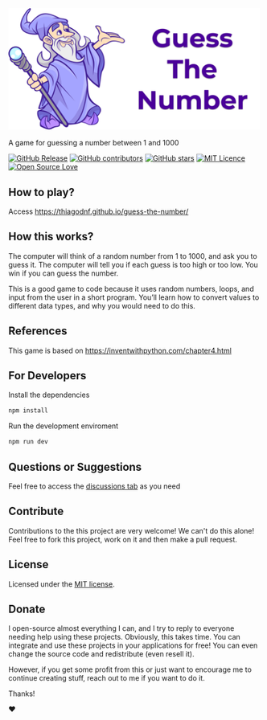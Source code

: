 <img src="https://raw.githubusercontent.com/thiagodnf/guess-the-number/master/img/logo.png?token=AAG9XwrL-t72tifQ-eA47lewNBqqV9Nwks5cDnuJwA%3D%3D" width="500px">

A game for guessing a number between 1 and 1000

[![GitHub Release](https://img.shields.io/github/release/thiagodnf/guess-the-number.svg)](https://github.com/thiagodnf/guess-the-number/releases/latest)
[![GitHub contributors](https://img.shields.io/github/contributors/thiagodnf/guess-the-number.svg)](https://github.com/thiagodnf/guess-the-number/graphs/contributors)
[![GitHub stars](https://img.shields.io/github/stars/thiagodnf/guess-the-number.svg)](https://github.com/thiagodnf/guess-the-number)
[![MIT Licence](https://badges.frapsoft.com/os/mit/mit.svg?v=103)](https://opensource.org/licenses/mit-license.php)
[![Open Source Love](https://badges.frapsoft.com/os/v1/open-source.svg?v=103)](https://github.com/ellerbrock/open-source-badges/)

## How to play?

Access https://thiagodnf.github.io/guess-the-number/

## How this works?

The computer will think of a random number from 1 to 1000, and ask you to guess it. The computer will tell you if each guess is too high or too low. You win if you can guess the number.

This is a good game to code because it uses random numbers, loops, and input from the user in a short program. You’ll learn how to convert values to different data types, and why you would need to do this.

## References

This game is based on https://inventwithpython.com/chapter4.html


## For Developers

Install the dependencies

```bash
npm install
```

Run the development enviroment

```bash
npm run dev
```

## Questions or Suggestions

Feel free to access the <a href="../../discussions">discussions tab</a> as you need

## Contribute

Contributions to the this project are very welcome! We can't do this alone! Feel free to fork this project, work on it and then make a pull request.

## License

Licensed under the [MIT license](LICENSE).

## Donate

I open-source almost everything I can, and I try to reply to everyone needing help using these projects. Obviously, this takes time. You can integrate and use these projects in your applications for free! You can even change the source code and redistribute (even resell it).

However, if you get some profit from this or just want to encourage me to continue creating stuff, reach out to me if you want to do it.

Thanks!

❤️


